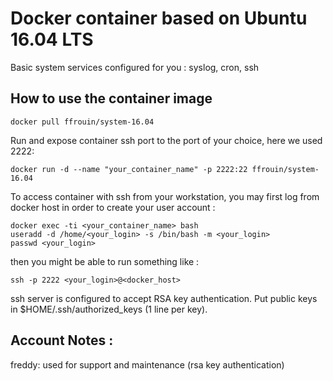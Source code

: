 # Docker container based on Ubuntu 16.04 LTS

Basic system services configured for you : syslog, cron, ssh

## How to use the container image

	docker pull ffrouin/system-16.04

Run and expose container ssh port to the port of your choice, here we used 2222:

	docker run -d --name "your_container_name" -p 2222:22 ffrouin/system-16.04

To access container with ssh from your workstation, you may first log from docker host in order to create your user account :

	docker exec -ti <your_container_name> bash
	useradd -d /home/<your_login> -s /bin/bash -m <your_login>
	passwd <your_login>

then you might be able to run something like :

	ssh -p 2222 <your_login>@<docker_host>

ssh server is configured to accept RSA key authentication. Put public keys in $HOME/.ssh/authorized_keys (1 line per key).

## Account Notes :
freddy: used for support and maintenance (rsa key authentication)


